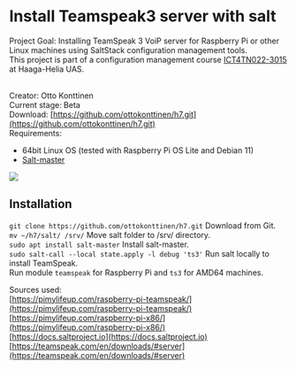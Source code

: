 # Install Teamspeak3 server with salt 
Project Goal: Installing TeamSpeak 3 VoiP server for Raspberry Pi or other Linux machines using SaltStack configuration management tools. \
This project is part of a configuration management course [ICT4TN022-3015](https://terokarvinen.com/2021/configuration-management-systems-2022-spring/) at Haaga-Helia UAS. 

\
Creator: Otto Konttinen \
Current stage: Beta \
Download: [https://github.com/ottokonttinen/h7.git](https://github.com/ottokonttinen/h7.git) \
Requirements: 
+  64bit Linux OS (tested with Raspberry Pi OS Lite and Debian 11)
+  [Salt-master](https://repo.saltproject.io/) 

![](https://ottokonttinen.files.wordpress.com/2022/05/nayttokuva-2022-05-17-033248.png) 

## Installation
`git clone https://github.com/ottokonttinen/h7.git` Download from Git. \
`mv ~/h7/salt/ /srv/` Move salt folder to /srv/ directory. \
`sudo apt install salt-master` Install salt-master. \
`sudo salt-call --local state.apply -l debug 'ts3'` Run salt locally to install TeamSpeak. \
Run module `teamspeak` for Raspberry Pi and `ts3` for AMD64 machines.

Sources used: \
[https://pimylifeup.com/raspberry-pi-teamspeak/](https://pimylifeup.com/raspberry-pi-teamspeak/) \
[https://pimylifeup.com/raspberry-pi-x86/](https://pimylifeup.com/raspberry-pi-x86/) \
[https://docs.saltproject.io](https://docs.saltproject.io) \
[https://teamspeak.com/en/downloads/#server](https://teamspeak.com/en/downloads/#server)
